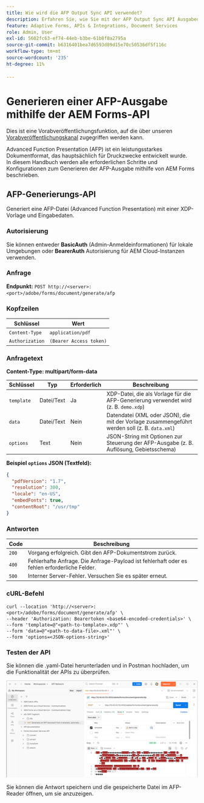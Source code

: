 ```yaml
---
title: Wie wird die AFP Output Sync API verwendet?
description: Erfahren Sie, wie Sie mit der AFP Output Sync API Ausgabedarstellungen abrufen und synchronisieren können.
feature: Adaptive Forms, APIs & Integrations, Document Services
role: Admin, User
exl-id: 5602fc63-ef74-44eb-b3be-61b8f8a2795a
source-git-commit: b6316401bea7d6593d89d15e70c50536df5f116c
workflow-type: tm+mt
source-wordcount: '235'
ht-degree: 11%

---
```


# Generieren einer AFP-Ausgabe mithilfe der AEM Forms-API

<span class="preview"> Dies ist eine Vorabveröffentlichungsfunktion, auf die über unseren [Vorabveröffentlichungskanal](https://experienceleague.adobe.com/docs/experience-manager-cloud-service/content/release-notes/prerelease.html?lang=de#new-features) zugegriffen werden kann. </span>

Advanced Function Presentation (AFP) ist ein leistungsstarkes Dokumentformat, das hauptsächlich für Druckzwecke entwickelt wurde.\
In diesem Handbuch werden alle erforderlichen Schritte und Konfigurationen zum Generieren der AFP-Ausgabe mithilfe von AEM Forms beschrieben.

<!--
## Prerequisites

To support AFP output generation, the following OSGi bundles must be present and in an **active** state:

* **AFP Core Bundle** – Available in the AFP repository
* **Forms Output Core** – Found in the Forms Output comments package
* **Bedrock Connector** – Provided by the Forms Output API
* **Cloud Ready Implementation** – Available through the Forms installer

>[!NOTE]
>
> * If any bundle is inactive, resolve dependency issues or reinstall manually.
> * To enable AFP generation, the `FT_FORMS-17887` toggle configurations must be set in AEM configuration manager.-->

## AFP-Generierungs-API

Generiert eine AFP-Datei (Advanced Function Presentation) mit einer XDP-Vorlage und Eingabedaten.

### Autorisierung

Sie können entweder **BasicAuth** (Admin-Anmeldeinformationen) für lokale Umgebungen oder **BearerAuth** Autorisierung für AEM Cloud-Instanzen verwenden.

### Anfrage

**Endpunkt:**
`POST http://<server>:<port>/adobe/forms/document/generate/afp`

### Kopfzeilen

| Schlüssel | Wert |
| --------------- | ------------------------------------------------------ |
| `Content-Type` | `application/pdf` |
| `Authorization` | `(Bearer Access token)` |

### Anfragetext

**Content-Type: multipart/form-data**

| Schlüssel | Typ | Erforderlich | Beschreibung |
| ---------- | ---- | -------- | ------------------------------------------------------------------------- |
| `template` | Datei/Text | Ja | XDP-Datei, die als Vorlage für die AFP-Generierung verwendet wird (z. B. `demo.xdp`) |
| `data` | Datei/Text | Nein | Datendatei (XML oder JSON), die mit der Vorlage zusammengeführt werden soll (z. B. `data.xml`) |
| `options` | Text | Nein | JSON-String mit Optionen zur Steuerung der AFP-Ausgabe (z. B. Auflösung, Gebietsschema) |

**Beispiel `options` JSON (Textfeld):**

```json
{
  "pdfVersion": "1.7",
  "resolution": 300,
  "locale": "en-US",
  "embedFonts": true,
  "contentRoot": "/usr/tmp"
}
```

### Antworten

| Code | Beschreibung |
| ----- | ------------------------------------------------------------------------- |
| `200` | Vorgang erfolgreich. Gibt den AFP-Dokumentstrom zurück. |
| `400` | Fehlerhafte Anfrage. Die Anfrage-Payload ist fehlerhaft oder es fehlen erforderliche Felder. |
| `500` | Interner Server-Fehler. Versuchen Sie es später erneut. |

### cURL-Befehl

```
curl --location 'http://<server>:<port>/adobe/forms/document/generate/afp' \
--header 'Authorization: Bearertoken <base64-encoded-credentials>' \
--form 'template=@"<path-to-template>.xdp"' \
--form 'data=@"<path-to-data-file>.xml"' \
--form 'options=<JSON-options-string>'
```

### Testen der API

Sie können die .yaml-Datei herunterladen und in Postman hochladen, um die Funktionalität der APIs zu überprüfen.

![AFP Postman Bild](/help/forms/assets/afp-postman.png)

Sie können die Antwort speichern und die gespeicherte Datei im AFP-Reader öffnen, um sie anzuzeigen.

<!-- ![PDF reader](/help/forms/assets/afp-pdf.png) -->
